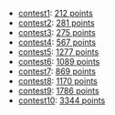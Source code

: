 * [contest1](20170826201552-contest1/map.txt): [212 points](20170826201552-contest1/solution.txt)
* [contest2](20170826201607-contest2/map.txt): [281 points](20170826201607-contest2/solution.txt)
* [contest3](20170826201622-contest3/map.txt): [275 points](20170826201622-contest3/solution.txt)
* [contest4](20170826201727-contest4/map.txt): [567 points](20170826201727-contest4/solution.txt)
* [contest5](20170826201958-contest5/map.txt): [1277 points](20170826201958-contest5/solution.txt)
* [contest6](20170826202233-contest6/map.txt): [1089 points](20170826202233-contest6/solution.txt)
* [contest7](20170826202516-contest7/map.txt): [869 points](20170826202516-contest7/solution.txt)
* [contest8](20170826202748-contest8/map.txt): [1170 points](20170826202748-contest8/solution.txt)
* [contest9](20170826203038-contest9/map.txt): [1786 points](20170826203038-contest9/solution.txt)
* [contest10](20170826203347-contest10/map.txt): [3344 points](20170826203347-contest10/solution.txt)
